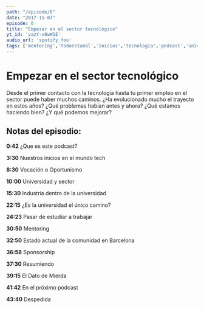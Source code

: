 ```yaml
---
path: "/episode/0"
date: "2017-11-07"
episode: 0
title: "Empezar en el sector tecnológico"
yt_id: 'vazY-v0wW1E'
audio_url: 'spotify_foo'
tags: ['mentoring','todoestamal','inicios','tecnologia','podcast','universidad']
---
```

# Empezar en el sector tecnológico

Desde el primer contacto con la tecnología hasta tu primer empleo en el sector puede haber muchos caminos. ¿Ha evolucionado mucho el trayecto en estos años? ¿Qué problemas habían antes y ahora? ¿Qué estamos haciendo bien? ¿Y qué podemos mejorar?

## Notas del episodio:

**0:42** ¿Que es este podcast?

**3:30** Nuestros inicios en el mundo tech

**8:30** Vocación o Oportunismo

**10:00** Universidad y sector

**15:30** Industria dentro de la universidad

**22:15** ¿Es la universidad el único camino?

**24:23** Pasar de estudiar a trabajar

**30:50** Mentoring

**32:50** Estado actual de la comunidad en Barcelona

**36:58** Sponsorship

**37:30** Resumiendo

**39:15** El Dato de Mierda

**41:42** En el próximo podcast

**43:40** Despedida
